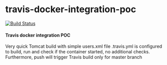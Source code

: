 # travis-docker-integration-poc
[![Build Status](https://travis-ci.org/KostasNS/travis-docker-integration-poc.svg?branch=master)](https://travis-ci.org/KostasNS/travis-docker-integration-poc)

#### Travis docker integration POC

Very quick Tomcat build with simple users.xml file
.travis.yml is configured to build, run and check if the container started, no additional checks.
Furthermore, push will trigger Travis build only for master branch
